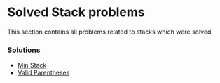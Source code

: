 # Solved Stack problems 
This section contains all problems related to stacks which were solved. 

### Solutions 
* [Min Stack](/Stacks/minstack.cpp)
* [Valid Parentheses](/Stacks/validparentheses.cpp)